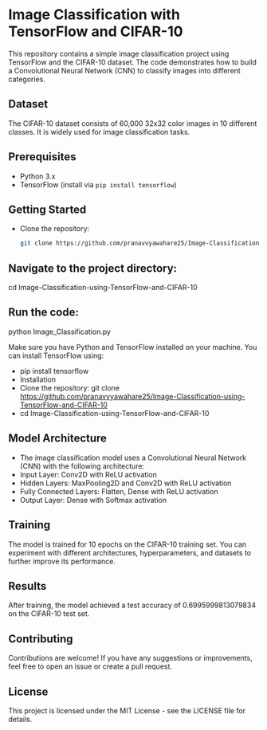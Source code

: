 # Image Classification with TensorFlow and CIFAR-10

This repository contains a simple image classification project using TensorFlow and the CIFAR-10 dataset. The code demonstrates how to build a Convolutional Neural Network (CNN) to classify images into different categories.

## Dataset

The CIFAR-10 dataset consists of 60,000 32x32 color images in 10 different classes. It is widely used for image classification tasks.

## Prerequisites

- Python 3.x
- TensorFlow (install via `pip install tensorflow`)

## Getting Started

- Clone the repository:

   ```bash
   git clone https://github.com/pranavvyawahare25/Image-Classification-using-TensorFlow-and-CIFAR-10


## Navigate to the project directory:

cd Image-Classification-using-TensorFlow-and-CIFAR-10

## Run the code:

python Image_Classification.py

Make sure you have Python and TensorFlow installed on your machine. You can install TensorFlow using:
- pip install tensorflow
- Installation
- Clone the repository: git clone https://github.com/pranavvyawahare25/Image-Classification-using-TensorFlow-and-CIFAR-10
- cd Image-Classification-using-TensorFlow-and-CIFAR-10

## Model Architecture
- The image classification model uses a Convolutional Neural Network (CNN) with the following architecture:
- Input Layer: Conv2D with ReLU activation
- Hidden Layers: MaxPooling2D and Conv2D with ReLU activation
- Fully Connected Layers: Flatten, Dense with ReLU activation
- Output Layer: Dense with Softmax activation

## Training
The model is trained for 10 epochs on the CIFAR-10 training set. You can experiment with different architectures, hyperparameters, and datasets to further improve its performance.

## Results
After training, the model achieved a test accuracy of 0.6995999813079834 on the CIFAR-10 test set.

## Contributing
Contributions are welcome! If you have any suggestions or improvements, feel free to open an issue or create a pull request.

## License
This project is licensed under the MIT License - see the LICENSE file for details.


